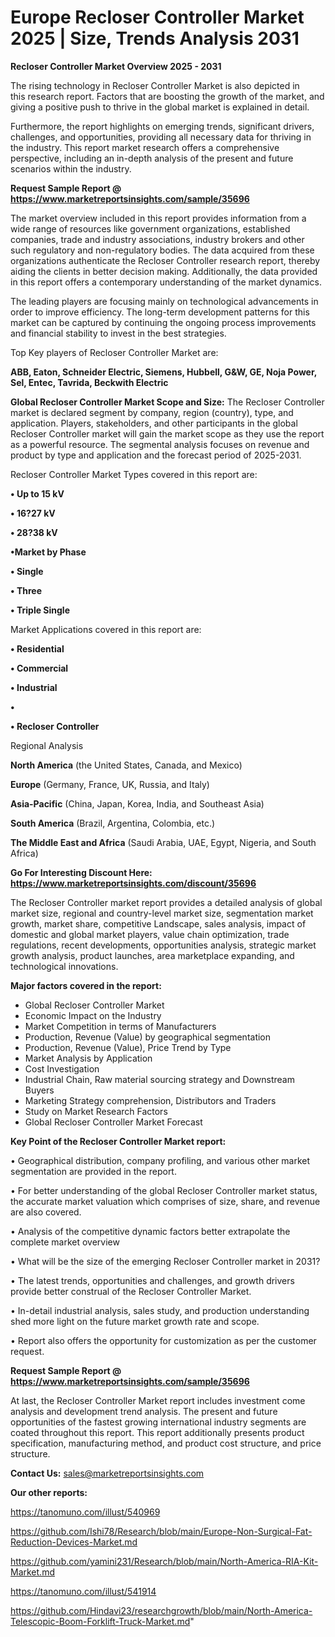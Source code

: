# Europe Recloser Controller Market 2025 | Size, Trends Analysis 2031

<Strong> Recloser Controller Market Overview 2025 - 2031</strong>

The rising technology in Recloser Controller Market is also depicted in this research report. Factors that are boosting the growth of the market, and giving a positive push to thrive in the global market is explained in detail.

Furthermore, the report highlights on emerging trends, significant drivers, challenges, and opportunities, providing all necessary data for thriving in the industry. This report market research offers a comprehensive perspective, including an in-depth analysis of the present and future scenarios within the industry.

<strong>Request Sample Report @ <a href=https://www.marketreportsinsights.com/sample/35696>https://www.marketreportsinsights.com/sample/35696</a></strong>

The market overview included in this report provides information from a wide range of resources like government organizations, established companies, trade and industry associations, industry brokers and other such regulatory and non-regulatory bodies. The data acquired from these organizations authenticate the Recloser Controller research report, thereby aiding the clients in better decision making. Additionally, the data provided in this report offers a contemporary understanding of the market dynamics.

The leading players are focusing mainly on technological advancements in order to improve efficiency. The long-term development patterns for this market can be captured by continuing the ongoing process improvements and financial stability to invest in the best strategies.

Top Key players of Recloser Controller Market are:

<strong>ABB, Eaton, Schneider Electric, Siemens, Hubbell, G&W, GE, Noja Power, Sel, Entec, Tavrida, Beckwith Electric</strong>

<strong><b>Global Recloser Controller Market Scope and Size:</b></strong>
The Recloser Controller market is declared segment by company, region (country), type, and application. Players, stakeholders, and other participants in the global Recloser Controller market will gain the market scope as they use the report as a powerful resource. The segmental analysis focuses on revenue and product by type and application and the forecast period of 2025-2031.

Recloser Controller Market Types covered in this report are:

<strong>•  Up to 15 kV

•  16?27 kV

•  28?38 kV

•Market by Phase

•  Single

•  Three

•  Triple Single</strong>

Market Applications covered in this report are:

<strong>•  Residential

•  Commercial

•  Industrial

•  

•  Recloser Controller</strong> 

Regional Analysis

<strong>North America</strong> (the United States, Canada, and Mexico)

<strong>Europe</strong> (Germany, France, UK, Russia, and Italy)

<strong>Asia-Pacific</strong> (China, Japan, Korea, India, and Southeast Asia)

<strong>South America</strong> (Brazil, Argentina, Colombia, etc.)

<strong>The Middle East and Africa</strong> (Saudi Arabia, UAE, Egypt, Nigeria, and South Africa)

<strong>Go For Interesting Discount Here: <a href=https://www.marketreportsinsights.com/discount/35696>https://www.marketreportsinsights.com/discount/35696</a></strong>

The Recloser Controller market report provides a detailed analysis of global market size, regional and country-level market size, segmentation market growth, market share, competitive Landscape, sales analysis, impact of domestic and global market players, value chain optimization, trade regulations, recent developments, opportunities analysis, strategic market growth analysis, product launches, area marketplace expanding, and technological innovations.

<strong><b>Major factors covered in the report:</b></strong>
<ul>
  <li>Global Recloser Controller Market </li>
  <li>Economic Impact on the Industry</li>
  <li>Market Competition in terms of Manufacturers</li>
  <li>Production, Revenue (Value) by geographical segmentation</li>
  <li>Production, Revenue (Value), Price Trend by Type</li>
  <li>Market Analysis by Application</li>
  <li>Cost Investigation</li>
  <li>Industrial Chain, Raw material sourcing strategy and Downstream Buyers</li>
  <li>Marketing Strategy comprehension, Distributors and Traders</li>
  <li>Study on Market Research Factors</li>
  <li>Global Recloser Controller Market Forecast</li>
</ul>

<strong><b>Key Point of the Recloser Controller Market report:</b></strong>

• Geographical distribution, company profiling, and various other market segmentation are provided in the report.

• For better understanding of the global Recloser Controller market status, the accurate market valuation which comprises of size, share, and revenue are also covered.

• Analysis of the competitive dynamic factors better extrapolate the complete market overview

• What will be the size of the emerging Recloser Controller market in 2031?

• The latest trends, opportunities and challenges, and growth drivers provide better construal of the Recloser Controller Market.

• In-detail industrial analysis, sales study, and production understanding shed more light on the future market growth rate and scope.

• Report also offers the opportunity for customization as per the customer request.

<strong>Request Sample Report @ <a href=https://www.marketreportsinsights.com/sample/35696>https://www.marketreportsinsights.com/sample/35696</a></strong>

At last, the Recloser Controller Market report includes investment come analysis and development trend analysis. The present and future opportunities of the fastest growing international industry segments are coated throughout this report. This report additionally presents product specification, manufacturing method, and product cost structure, and price structure.

<strong>Contact Us:</strong>
sales@marketreportsinsights.com

<strong>Our other reports:</strong>

<a href=https://tanomuno.com/illust/540969>https://tanomuno.com/illust/540969</a>

<a href=https://github.com/Ishi78/Research/blob/main/Europe-Non-Surgical-Fat-Reduction-Devices-Market.md>https://github.com/Ishi78/Research/blob/main/Europe-Non-Surgical-Fat-Reduction-Devices-Market.md</a>

<a href=https://github.com/yamini231/Research/blob/main/North-America-RIA-Kit-Market.md>https://github.com/yamini231/Research/blob/main/North-America-RIA-Kit-Market.md</a>

<a href=https://tanomuno.com/illust/541914>https://tanomuno.com/illust/541914</a>

<a href=https://github.com/Hindavi23/researchgrowth/blob/main/North-America-Telescopic-Boom-Forklift-Truck-Market.md>https://github.com/Hindavi23/researchgrowth/blob/main/North-America-Telescopic-Boom-Forklift-Truck-Market.md</a>"
